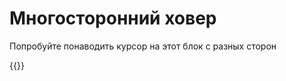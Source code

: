 # Многосторонний ховер

Попробуйте понаводить курсор на этот блок с разных сторон

{{<Partial src="hovers.html" />}}
